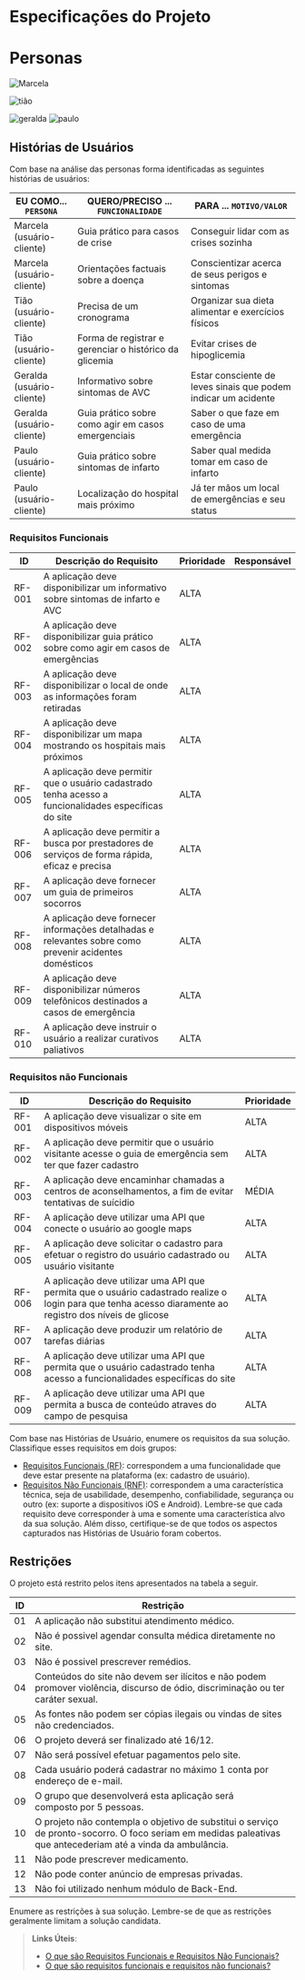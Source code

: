 # Especificações do Projeto


# Personas #
![Marcela](https://user-images.githubusercontent.com/105678089/227963189-98671a00-9992-4850-9c1a-a124252fdd2e.png)

![tião](https://user-images.githubusercontent.com/105678089/227963241-4fe7a81d-854e-4f86-9a06-bc7d118848f7.png)

![geralda](https://user-images.githubusercontent.com/105678089/227267557-16c94be2-216d-49b6-bbdb-ec922013b6a9.png)
![paulo](https://user-images.githubusercontent.com/105678089/229290387-71c24b7d-e7e1-4c13-913d-d9fa773f9396.png)


## Histórias de Usuários

Com base na análise das personas forma identificadas as seguintes histórias de usuários:

|   EU COMO... `PERSONA`    | QUERO/PRECISO ... `FUNCIONALIDADE`                   | PARA ... `MOTIVO/VALOR`                                        |
|---------------------------|------------------------------------------------------|----------------------------------------------------------------|
|Marcela (usuário-cliente)  |Guia prático para casos de crise                      |Conseguir lidar com as crises sozinha                           |
|Marcela (usuário-cliente)  |Orientações factuais sobre a doença                   |Conscientizar acerca de seus perigos e sintomas                 | 
|Tião (usuário-cliente)     |Precisa de um cronograma                              |Organizar sua dieta alimentar e exercícios físicos              |
|Tião (usuário-cliente)     |Forma de registrar e gerenciar o histórico da glicemia|Evitar crises de hipoglicemia                                   |
|Geralda (usuário-cliente)  |Informativo sobre sintomas de AVC                     |Estar consciente de leves sinais que podem indicar um acidente  |
|Geralda (usuário-cliente)  |Guia prático sobre como agir em casos emergenciais    |Saber o que faze em caso de uma emergência                      |
|Paulo (usuário-cliente)    |Guia prático sobre sintomas de infarto                |Saber qual medida tomar em caso de infarto                      |
|Paulo (usuário-cliente)    |Localização do hospital mais próximo                  |Já ter mãos um local de emergências e seu status                |


### Requisitos Funcionais

|ID    | Descrição do Requisito  | Prioridade | Responsável |
|------|-----------------------------------------|----| ----|
|RF-001| A aplicação deve disponibilizar um informativo sobre sintomas de infarto e AVC | ALTA | |
|RF-002| A aplicação deve disponibilizar guia prático sobre como agir em casos de emergências | ALTA | |
|RF-003| A aplicação deve disponibilizar o local de onde as informações foram retiradas | ALTA | |
|RF-004| A aplicação deve disponibilizar um mapa mostrando os hospitais mais próximos | ALTA | |
|RF-005| A aplicação deve permitir que o usuário cadastrado tenha acesso a funcionalidades específicas do site | ALTA | |
|RF-006| A aplicação deve permitir a busca por prestadores de serviços de forma rápida, eficaz e precisa | ALTA | |
|RF-007| A aplicação deve fornecer um guia de primeiros socorros | ALTA | |
|RF-008| A aplicação deve fornecer informações detalhadas e relevantes sobre como prevenir acidentes domésticos | ALTA | |
|RF-009| A aplicação deve disponibilizar números telefônicos destinados a casos de emergência | ALTA | |
|RF-010| A aplicação deve instruir o usuário a realizar curativos paliativos | ALTA | |

### Requisitos não Funcionais

|ID     | Descrição do Requisito  |Prioridade |
|-------|-------------------------|----|
|RF-001| A aplicação deve visualizar o site em dispositivos móveis| ALTA | | 
|RF-002| A aplicação deve permitir que o usuário visitante acesse o guia de emergência sem ter que fazer cadastro | ALTA | |
|RF-003| A aplicação deve encaminhar chamadas a centros de aconselhamentos, a fim de evitar tentativas de suícidio | MÉDIA | |
|RF-004| A aplicação deve utilizar uma API que conecte o usuário ao google maps| ALTA | |
|RF-005| A aplicação deve solicitar o cadastro para efetuar o registro do usuário cadastrado ou usuário visitante | ALTA | |
|RF-006| A aplicação deve utilizar uma API que permita que o usuário cadastrado realize o login para que tenha acesso diaramente ao registro dos níveis de glicose | ALTA | |
|RF-007| A aplicação deve produzir um relatório de tarefas diárias | ALTA | |
|RF-008| A aplicação deve utilizar uma API que permita que o usuário cadastrado tenha acesso a funcionalidades específicas do site | ALTA | |
|RF-009| A aplicação deve utilizar uma API que permita a busca de conteúdo atraves do campo de pesquisa | ALTA | |

Com base nas Histórias de Usuário, enumere os requisitos da sua solução. Classifique esses requisitos em dois grupos:

- [Requisitos Funcionais
 (RF)](https://pt.wikipedia.org/wiki/Requisito_funcional):
 correspondem a uma funcionalidade que deve estar presente na
  plataforma (ex: cadastro de usuário).
- [Requisitos Não Funcionais
  (RNF)](https://pt.wikipedia.org/wiki/Requisito_n%C3%A3o_funcional):
  correspondem a uma característica técnica, seja de usabilidade,
  desempenho, confiabilidade, segurança ou outro (ex: suporte a
  dispositivos iOS e Android).
Lembre-se que cada requisito deve corresponder à uma e somente uma
característica alvo da sua solução. Além disso, certifique-se de que
todos os aspectos capturados nas Histórias de Usuário foram cobertos.

## Restrições

O projeto está restrito pelos itens apresentados na tabela a seguir.

|ID| Restrição                                             |
|--|-------------------------------------------------------|
|01| A aplicação não substitui atendimento médico.          |
|02| Não é possivel agendar consulta médica diretamente no site. |
|03| Não é possivel prescrever remédios. |
|04| Conteúdos do site não devem ser ilícitos e não podem promover violência, discurso de ódio, discriminação ou ter caráter sexual. |
|05| As fontes não podem ser cópias ilegais ou vindas de sites não credenciados. |
|06| O projeto deverá ser finalizado até 16/12. |
|07| Não será possível efetuar pagamentos pelo site. |
|08| Cada usuário poderá cadastrar no máximo 1 conta por endereço de e-mail. |
|09| O grupo que desenvolverá esta aplicação será composto por 5 pessoas. |
|10| O projeto não contempla o objetivo de substitui o serviço de pronto-socorro. O foco seriam em medidas paleativas que antecederiam até a vinda da ambulância. |
|11| Não pode prescrever medicamento. |
|12| Não pode conter anúncio de empresas privadas. |
|13| Não foi utilizado nenhum módulo de Back-End. |

Enumere as restrições à sua solução. Lembre-se de que as restrições geralmente limitam a solução candidata.

> **Links Úteis**:
> - [O que são Requisitos Funcionais e Requisitos Não Funcionais?](https://codificar.com.br/requisitos-funcionais-nao-funcionais/)
> - [O que são requisitos funcionais e requisitos não funcionais?](https://analisederequisitos.com.br/requisitos-funcionais-e-requisitos-nao-funcionais-o-que-sao/)

